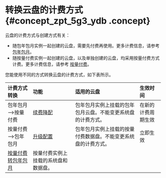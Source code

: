 # 转换云盘的计费方式 {#concept_zpt_5g3_ydb .concept}

云盘的计费方式与创建方式有关：

-   随包年包月实例一起创建的云盘，需要先付费再使用。更多计费信息，请参考 [包年包月](../../../../intl.zh-CN/产品定价/预付费（包年包月）.md#)。
-   随按量付费实例一起创建的云盘，以及单独创建的云盘，均采用按量付费方式计费。更多计费信息，请参考 [按量付费](../../../../intl.zh-CN/产品定价/按量付费.md#)。

您能使用不同的方式转换云盘的计费方式，如下表所示。

|计费方式转换|功能|适用的云盘|生效时间|
|:-----|:-|:----|:---|
|包年包月—\>按量付费|[续费降配](../../../../intl.zh-CN/产品定价/续费实例/续费降配.md#)|包年包月实例上挂载的包年包月云盘。不能变更系统盘的计费方式。|在新的计费周期生效|
|按量付费—\>包年包月|[升级配置](intl.zh-CN/用户指南/实例/升降配/预付费实例升级配置.md#)|包年包月实例上挂载的按量付费数据盘。不能变更系统盘的计费方式。|立即生效|
|[按量付费转包年包月](../../../../intl.zh-CN/产品定价/按量付费转预付费.md#)|按量付费实例上挂载的系统盘和数据盘。|

